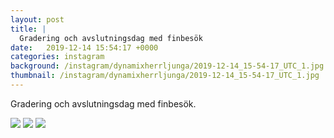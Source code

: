 ```yaml
---
layout: post
title: |
  Gradering och avslutningsdag med finbesök
date:   2019-12-14 15:54:17 +0000
categories: instagram
background: /instagram/dynamixherrljunga/2019-12-14_15-54-17_UTC_1.jpg
thumbnail: /instagram/dynamixherrljunga/2019-12-14_15-54-17_UTC_1.jpg
---
```

Gradering och avslutningsdag med finbesök. 



<img src='/www-dynamix-herrljunga/instagram/dynamixherrljunga/2019-12-14_15-54-17_UTC_1.jpg' class='img-fluid' />


<img src='/www-dynamix-herrljunga/instagram/dynamixherrljunga/2019-12-14_15-54-17_UTC_2.jpg' class='img-fluid' />


<img src='/www-dynamix-herrljunga/instagram/dynamixherrljunga/2019-12-14_15-54-17_UTC_3.jpg' class='img-fluid' />
